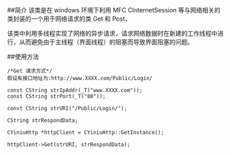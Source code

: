 ##简介
该类是在 windows 环境下利用 MFC CInternetSession 等与网络相关的类封装的一个用于网络请求的类 Get
和 Post，

该类中利用多线程实现了网络的异步请求，请求网络数据时在新建的工作线程中进行，从而避免由于主线程（界面线程）的阻塞而导致界面阻塞的问题。

##使用方法

```
/*Get 请求方式*/
假设有接口地址为:http://www.XXXX.com/Public/Login/

const CString strIpAddr(_T("www.XXXX.com"));
const CString strPort(_T("80"));

const CString strURI("/Public/Login/");

CString strRespondData;

CYiniuHttp *httpClient = CYiniuHttp::GetInstance();

httpClient->Get(strURI, strRespondData);

```
